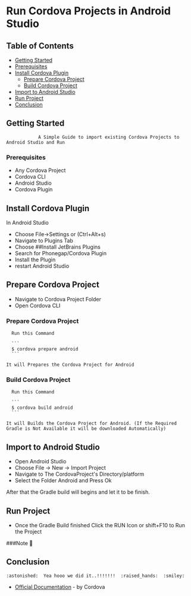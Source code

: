 # Run Cordova Projects in Android Studio

## Table of Contents
  * [Getting Started](#getting-started)
  * [Prerequisites](#prerequisites)
  * [Install Cordova Plugin](#install-cordova-plugin)
      * [Prepare Cordova Project](#prepare-Cordova-Project)
      * [Build Cordova Project](#build-cordova-project)
  * [Import to Android Studio](#import-to-android-studio)
  * [Run Project](#run-project)
  * [Conclusion](#conclusion)

## Getting Started

                A Simple Guide to import existing Cordova Projects to Android Studio and Run 

### Prerequisites

* Any Cordova Project
* Cordova CLI
* Android Studio
* Cordova Plugin

## Install Cordova Plugin

In Android Studio 

   * Choose File->Settings or (Ctrl+Alt+s) 
   * Navigate to Plugins Tab
   * Choose ##Install JetBrains Plugins
   * Search for Phonegap/Cordova Plugin
   * Install the Plugin
   * restart Android Studio

## Prepare Cordova Project
   
   * Navigate to Cordova Project Folder
   * Open Cordova CLI
   
   ### Prepare Cordova Project

      Run this Command 

      ```
      $ cordova prepare android
      ```
   
    It will Prepares the Cordova Project for Android

   
   ### Build Cordova Project

      Run this Command 

      ```
      $ cordova build android
      ```

    It will Builds the Cordova Project for Android. (If the Required Gradle is Not Available it will be downloaded Automatically)


## Import to Android Studio

   * Open Android Studio
   * Choose File -> New -> Import Project
   * Navigate to The CordovaProject's Directory/platform
   * Select the Folder Android and Press Ok

   After that the Gradle build will begins and let it to be finish. 

## Run Project

   * Once the Gradle Build finished Click the RUN Icon or shift+F10 to Run the Project

  ###Note :no_entry_sign:

## Conclusion

    :astonished:  Yea hooo we did it..!!!!!!!  :raised_hands:  :smiley: 

* [Official Documentation](https://cordova.apache.org/docs/en/latest/guide/platforms/android/#opening-a-project-in-android-studio) - by Cordova

